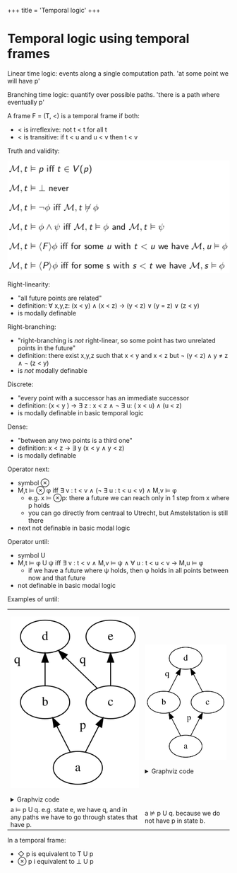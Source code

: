 +++
title = 'Temporal logic'
+++
# Temporal logic using temporal frames
Linear time logic: events along a single computation path. 'at some point we will have p'

Branching time logic: quantify over possible paths. 'there is a path where eventually p'

A frame F = (T, <) is a temporal frame if both:
- < is irreflexive: not t < t for all t
- < is transitive: if t < u and u < v then t < v

Truth and validity:

![Truth and validity](truth-and-validity.png)

Right-linearity:
- "all future points are related"
- definition: ∀ x,y,z: (x < y) ∧ (x < z) → (y < z) ∨ (y = z) ∨ (z < y)
- is modally definable

Right-branching:
- "right-branching is _not_ right-linear, so some point has two unrelated points in the future"
- definition: there exist x,y,z such that x < y and x < z but ¬ (y < z) ∧ y ≠ z ∧ ¬ (z < y)
- is _not_ modally definable

Discrete:
- "every point with a successor has an immediate successor
- definition: (x < y ) → ∃ z : x < z ∧ ¬ ∃ u: ( x < u) ∧ (u < z)
- is modally definable in basic temporal logic

Dense:
- "between any two points is a third one"
- definition: x < z → ∃ y (x < y ∧ y < z)
- is modally definable

Operator next:
- symbol ⊗
- M,t ⊨ ⊗ φ iff ∃ v : t < v ∧ (¬ ∃ u : t < u < v) ∧ M,v ⊨ φ
    - e.g. x ⊨ ⊗p: there a future we can reach only in 1 step from x where p holds
    - you can go directly from centraal to Utrecht, but Amstelstation is still there
- next not definable in basic modal logic

Operator until:
- symbol U
- M,t ⊨ φ U ψ iff ∃ v : t < v ∧ M,v ⊨ ψ ∧ ∀ u : t < u < v → M,u ⊨ φ
    - if we have a future where ψ holds, then φ holds in all points between now and that future
- not definable in basic modal logic

Examples of until:

<table>
<tr>
<td>

![Until 1](until-1.dot.svg)

<details>
<summary>Graphviz code</summary>

<!-- :Tangle(dot) until-1.dot -->
```dot
digraph g {
rankdir=BT
a -> b
a -> c
c -> d
b -> d
c -> e
c [xlabel="p"]
d [xlabel="q"]
e [xlabel="q"]
}
```
</details>

</td>
<td>

![Until 2](until-2.dot.svg)

<details>
<summary>Graphviz code</summary>

<!-- :Tangle(dot) until-2.dot -->
```dot
digraph g {
rankdir=BT
a -> b
a -> c
c -> d
b -> d
d [xlabel="q"]
c [xlabel="p"]
}
```

</details>
</td>
</tr>

<tr>
<td>
a ⊨ p U q. e.g. state e, we have q, and in any paths we have to go through states that have p.
</td>

<td>
a ⊭ p U q. because we do not have p in state b.
</td>
</tr>
</table>

In a temporal frame:
- ◇ p is equivalent to T U p
- ⊗ p i equivalent to ⊥ U p

<!--
TODO: Things to look at:
- until not definable in basic modal logic in temporal frames
- until not definable in temporal modal logic in temporal frames
- next not definable in basic modal logic in temporal frames
- define discrete in temporal logic
- use next to define discrete in temporal logic
- define right-linearity in temporal logic
-->
